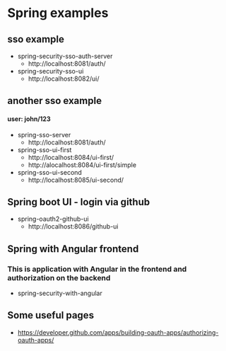 # Spring examples

## sso example
- spring-security-sso-auth-server
    - http://localhost:8081/auth/
- spring-security-sso-ui
    - http://localhost:8082/ui/

## another sso example
#### user: john/123
- spring-sso-server
    - http://localhost:8081/auth/
- spring-sso-ui-first
    - http://localhost:8084/ui-first/
	- http://alocalhost:8084/ui-first/simple
- spring-sso-ui-second
    - http://localhost:8085/ui-second/
## Spring boot UI - login via github
- spring-oauth2-github-ui
	- http://localhost:8086/github-ui
## Spring with Angular frontend
### This is application with Angular in the frontend and authorization on the backend
- spring-security-with-angular
	
## Some useful pages
- https://developer.github.com/apps/building-oauth-apps/authorizing-oauth-apps/	